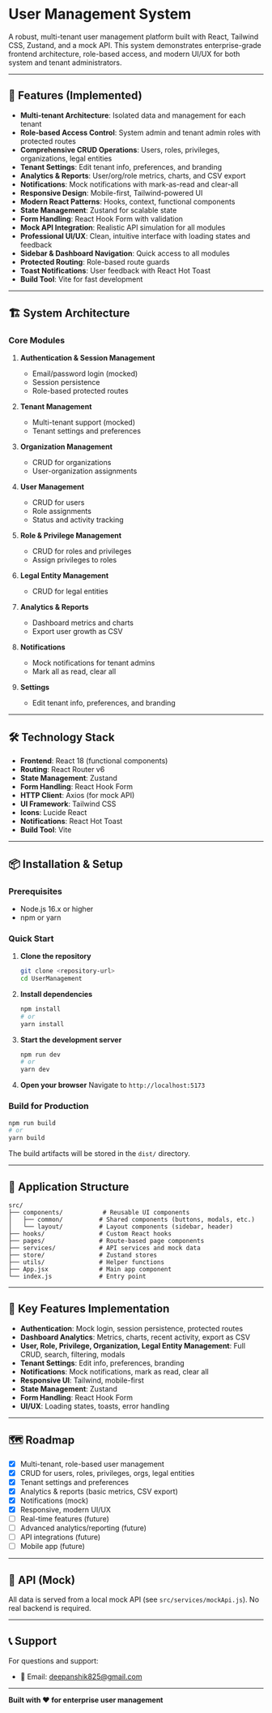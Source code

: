 # User Management System

A robust, multi-tenant user management platform built with React, Tailwind CSS, Zustand, and a mock API. This system demonstrates enterprise-grade frontend architecture, role-based access, and modern UI/UX for both system and tenant administrators.

---

## 🚀 Features (Implemented)

- **Multi-tenant Architecture**: Isolated data and management for each tenant
- **Role-based Access Control**: System admin and tenant admin roles with protected routes
- **Comprehensive CRUD Operations**: Users, roles, privileges, organizations, legal entities
- **Tenant Settings**: Edit tenant info, preferences, and branding
- **Analytics & Reports**: User/org/role metrics, charts, and CSV export
- **Notifications**: Mock notifications with mark-as-read and clear-all
- **Responsive Design**: Mobile-first, Tailwind-powered UI
- **Modern React Patterns**: Hooks, context, functional components
- **State Management**: Zustand for scalable state
- **Form Handling**: React Hook Form with validation
- **Mock API Integration**: Realistic API simulation for all modules
- **Professional UI/UX**: Clean, intuitive interface with loading states and feedback
- **Sidebar & Dashboard Navigation**: Quick access to all modules
- **Protected Routing**: Role-based route guards
- **Toast Notifications**: User feedback with React Hot Toast
- **Build Tool**: Vite for fast development

---

## 🏗️ System Architecture

### Core Modules

1. **Authentication & Session Management**
   - Email/password login (mocked)
   - Session persistence
   - Role-based protected routes

2. **Tenant Management**
   - Multi-tenant support (mocked)
   - Tenant settings and preferences

3. **Organization Management**
   - CRUD for organizations
   - User-organization assignments

4. **User Management**
   - CRUD for users
   - Role assignments
   - Status and activity tracking

5. **Role & Privilege Management**
   - CRUD for roles and privileges
   - Assign privileges to roles

6. **Legal Entity Management**
   - CRUD for legal entities

7. **Analytics & Reports**
   - Dashboard metrics and charts
   - Export user growth as CSV

8. **Notifications**
   - Mock notifications for tenant admins
   - Mark all as read, clear all

9. **Settings**
   - Edit tenant info, preferences, and branding

---

## 🛠️ Technology Stack

- **Frontend**: React 18 (functional components)
- **Routing**: React Router v6
- **State Management**: Zustand
- **Form Handling**: React Hook Form
- **HTTP Client**: Axios (for mock API)
- **UI Framework**: Tailwind CSS
- **Icons**: Lucide React
- **Notifications**: React Hot Toast
- **Build Tool**: Vite

---

## 📦 Installation & Setup

### Prerequisites
- Node.js 16.x or higher
- npm or yarn

### Quick Start

1. **Clone the repository**
   ```bash
   git clone <repository-url>
   cd UserManagement
   ```
2. **Install dependencies**
   ```bash
   npm install
   # or
   yarn install
   ```
3. **Start the development server**
   ```bash
   npm run dev
   # or
   yarn dev
   ```
4. **Open your browser**
   Navigate to `http://localhost:5173`

### Build for Production
```bash
npm run build
# or
yarn build
```
The build artifacts will be stored in the `dist/` directory.

---

## 📱 Application Structure

```
src/
├── components/           # Reusable UI components
│   ├── common/          # Shared components (buttons, modals, etc.)
│   └── layout/          # Layout components (sidebar, header)
├── hooks/               # Custom React hooks
├── pages/               # Route-based page components
├── services/            # API services and mock data
├── store/               # Zustand stores
├── utils/               # Helper functions
├── App.jsx              # Main app component
└── index.js             # Entry point
```

---

## 🎯 Key Features Implementation

- **Authentication**: Mock login, session persistence, protected routes
- **Dashboard Analytics**: Metrics, charts, recent activity, export as CSV
- **User, Role, Privilege, Organization, Legal Entity Management**: Full CRUD, search, filtering, modals
- **Tenant Settings**: Edit info, preferences, branding
- **Notifications**: Mock notifications, mark as read, clear all
- **Responsive UI**: Tailwind, mobile-first
- **State Management**: Zustand
- **Form Handling**: React Hook Form
- **UI/UX**: Loading states, toasts, error handling

---

## 🗺️ Roadmap

- [x] Multi-tenant, role-based user management
- [x] CRUD for users, roles, privileges, orgs, legal entities
- [x] Tenant settings and preferences
- [x] Analytics & reports (basic metrics, CSV export)
- [x] Notifications (mock)
- [x] Responsive, modern UI/UX
- [ ] Real-time features (future)
- [ ] Advanced analytics/reporting (future)
- [ ] API integrations (future)
- [ ] Mobile app (future)

---

## 📄 API (Mock)

All data is served from a local mock API (see `src/services/mockApi.js`). No real backend is required.

---

## 📞 Support

For questions and support:
- 📧 Email: deepanshik825@gmail.com

---

**Built with ❤️ for enterprise user management**